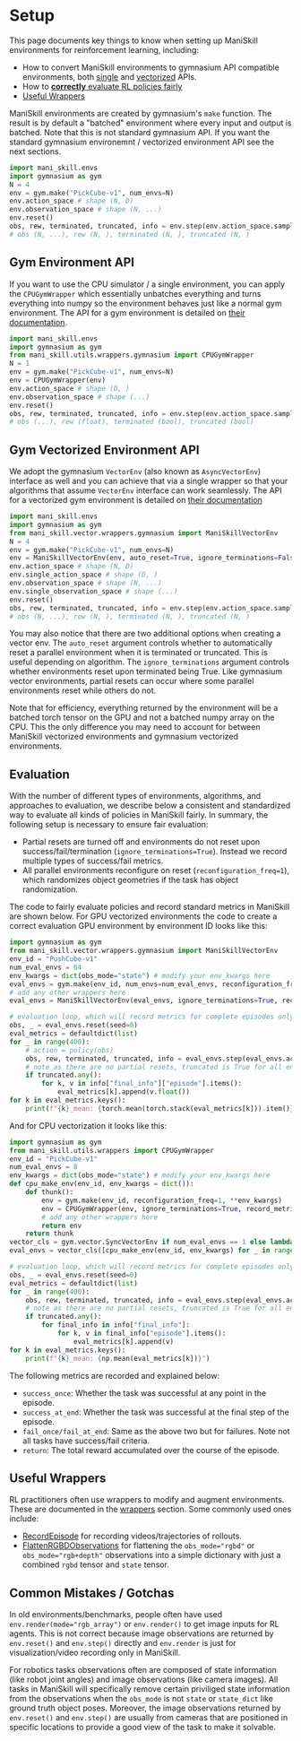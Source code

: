 # Setup

This page documents key things to know when setting up ManiSkill environments for reinforcement learning, including:

- How to convert ManiSkill environments to gymnasium API compatible environments, both [single](#gym-environment-api) and [vectorized](#gym-vectorized-environment-api) APIs.
- How to [**correctly** evaluate RL policies fairly](#evaluation)
- [Useful Wrappers](#useful-wrappers)

ManiSkill environments are created by gymnasium's `make` function. The result is by default a "batched" environment where every input and output is batched. Note that this is not standard gymnasium API. If you want the standard gymnasium environemnt / vectorized environment API see the next sections.

```python
import mani_skill.envs
import gymnasium as gym
N = 4
env = gym.make("PickCube-v1", num_envs=N)
env.action_space # shape (N, D)
env.observation_space # shape (N, ...)
env.reset()
obs, rew, terminated, truncated, info = env.step(env.action_space.sample())
# obs (N, ...), rew (N, ), terminated (N, ), truncated (N, )
```

## Gym Environment API

If you want to use the CPU simulator / a single environment, you can apply the `CPUGymWrapper` which essentially unbatches everything and turns everything into numpy so the environment behaves just like a normal gym environment. The API for a gym environment is detailed on [their documentation](https://gymnasium.farama.org/api/env/).

```python
import mani_skill.envs
import gymnasium as gym
from mani_skill.utils.wrappers.gymnasium import CPUGymWrapper
N = 1
env = gym.make("PickCube-v1", num_envs=N)
env = CPUGymWrapper(env)
env.action_space # shape (D, )
env.observation_space # shape (...)
env.reset()
obs, rew, terminated, truncated, info = env.step(env.action_space.sample())
# obs (...), rew (float), terminated (bool), truncated (bool)
```

## Gym Vectorized Environment API

We adopt the gymnasium `VectorEnv` (also known as `AsyncVectorEnv`) interface as well and you can achieve that via a single wrapper so that your algorithms that assume `VectorEnv` interface can work seamlessly. The API for a vectorized gym environment is detailed on [their documentation](https://gymnasium.farama.org/api/vector/)

```python
import mani_skill.envs
import gymnasium as gym
from mani_skill.vector.wrappers.gymnasium import ManiSkillVectorEnv
N = 4
env = gym.make("PickCube-v1", num_envs=N)
env = ManiSkillVectorEnv(env, auto_reset=True, ignore_terminations=False)
env.action_space # shape (N, D)
env.single_action_space # shape (D, )
env.observation_space # shape (N, ...)
env.single_observation_space # shape (...)
env.reset()
obs, rew, terminated, truncated, info = env.step(env.action_space.sample())
# obs (N, ...), rew (N, ), terminated (N, ), truncated (N, )
```

You may also notice that there are two additional options when creating a vector env. The `auto_reset` argument controls whether to automatically reset a parallel environment when it is terminated or truncated. This is useful depending on algorithm. The `ignore_terminations` argument controls whether environments reset upon terminated being True. Like gymnasium vector environments, partial resets can occur where some parallel environments reset while others do not.

Note that for efficiency, everything returned by the environment will be a batched torch tensor on the GPU and not a batched numpy array on the CPU. This the only difference you may need to account for between ManiSkill vectorized environments and gymnasium vectorized environments.

## Evaluation

With the number of different types of environments, algorithms, and approaches to evaluation, we describe below a consistent and standardized way to evaluate all kinds of policies in ManiSkill fairly. In summary, the following setup is necessary to ensure fair evaluation:

- Partial resets are turned off and environments do not reset upon success/fail/termination (`ignore_terminations=True`). Instead we record multiple types of success/fail metrics.
- All parallel environments reconfigure on reset (`reconfiguration_freq=1`), which randomizes object geometries if the task has object randomization.


The code to fairly evaluate policies and record standard metrics in ManiSkill are shown below. For GPU vectorized environments the code to create a correct evaluation GPU environment by environment ID looks like this:

```python
import gymnasium as gym
from mani_skill.vector.wrappers.gymnasium import ManiSkillVectorEnv
env_id = "PushCube-v1"
num_eval_envs = 64
env_kwargs = dict(obs_mode="state") # modify your env_kwargs here
eval_envs = gym.make(env_id, num_envs=num_eval_envs, reconfiguration_freq=1, **env_kwargs)
# add any other wrappers here
eval_envs = ManiSkillVectorEnv(eval_envs, ignore_terminations=True, record_metrics=True)

# evaluation loop, which will record metrics for complete episodes only
obs, _ = eval_envs.reset(seed=0)
eval_metrics = defaultdict(list)
for _ in range(400):
    # action = policy(obs)
    obs, rew, terminated, truncated, info = eval_envs.step(eval_envs.action_space.sample())
    # note as there are no partial resets, truncated is True for all environments at the same time
    if truncated.any():
        for k, v in info["final_info"]["episode"].items():
            eval_metrics[k].append(v.float())
for k in eval_metrics.keys():
    print(f"{k}_mean: {torch.mean(torch.stack(eval_metrics[k])).item()}")
```

And for CPU vectorization it looks like this:

```python
import gymnasium as gym
from mani_skill.utils.wrappers import CPUGymWrapper
env_id = "PickCube-v1"
num_eval_envs = 8
env_kwargs = dict(obs_mode="state") # modify your env_kwargs here
def cpu_make_env(env_id, env_kwargs = dict()):
    def thunk():
        env = gym.make(env_id, reconfiguration_freq=1, **env_kwargs)
        env = CPUGymWrapper(env, ignore_terminations=True, record_metrics=True)
        # add any other wrappers here
        return env
    return thunk
vector_cls = gym.vector.SyncVectorEnv if num_eval_envs == 1 else lambda x : gym.vector.AsyncVectorEnv(x, context="forkserver")
eval_envs = vector_cls([cpu_make_env(env_id, env_kwargs) for _ in range(num_eval_envs)])

# evaluation loop, which will record metrics for complete episodes only
obs, _ = eval_envs.reset(seed=0)
eval_metrics = defaultdict(list)
for _ in range(400):
    obs, rew, terminated, truncated, info = eval_envs.step(eval_envs.action_space.sample())
    # note as there are no partial resets, truncated is True for all environments at the same time
    if truncated.any():
        for final_info in info["final_info"]:
            for k, v in final_info["episode"].items():
                eval_metrics[k].append(v)
for k in eval_metrics.keys():
    print(f"{k}_mean: {np.mean(eval_metrics[k])}")
```

The following metrics are recorded and explained below:
- `success_once`: Whether the task was successful at any point in the episode.
- `success_at_end`: Whether the task was successful at the final step of the episode.
- `fail_once/fail_at_end`: Same as the above two but for failures. Note not all tasks have success/fail criteria.
- `return`: The total reward accumulated over the course of the episode.

## Useful Wrappers

RL practitioners often use wrappers to modify and augment environments. These are documented in the [wrappers](../wrappers/index.md) section. Some commonly used ones include:
- [RecordEpisode](../wrappers/record.md) for recording videos/trajectories of rollouts.
- [FlattenRGBDObservations](../wrappers/flatten.md#flatten-rgbd-observations) for flattening the `obs_mode="rgbd"` or `obs_mode="rgb+depth"` observations into a simple dictionary with just a combined `rgbd` tensor and `state` tensor.

## Common Mistakes / Gotchas

In old environments/benchmarks, people often have used `env.render(mode="rgb_array")` or `env.render()` to get image inputs for RL agents. This is not correct because image observations are returned by `env.reset()` and `env.step()` directly and `env.render` is just for visualization/video recording only in ManiSkill.

For robotics tasks observations often are composed of state information (like robot joint angles) and image observations (like camera images). All tasks in ManiSkill will specifically remove certain priviliged state information from the observations when the `obs_mode` is not `state` or `state_dict` like ground truth object poses. Moreover, the image observations returned by `env.reset()` and `env.step()` are usually from cameras that are positioned in specific locations to provide a good view of the task to make it solvable.